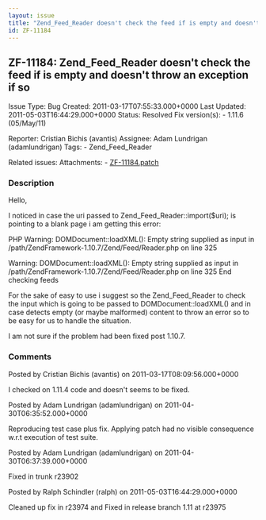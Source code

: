 ```yaml
---
layout: issue
title: "Zend_Feed_Reader doesn't check the feed if is empty and doesn't throw an exception if so"
id: ZF-11184
---
```


ZF-11184: Zend\_Feed\_Reader doesn't check the feed if is empty and doesn't throw an exception if so
----------------------------------------------------------------------------------------------------

 Issue Type: Bug Created: 2011-03-17T07:55:33.000+0000 Last Updated: 2011-05-03T16:44:29.000+0000 Status: Resolved Fix version(s): - 1.11.6 (05/May/11)
 
 Reporter:  Cristian Bichis (avantis)  Assignee:  Adam Lundrigan (adamlundrigan)  Tags: - Zend\_Feed\_Reader
 
 Related issues: 
 Attachments: - [ZF-11184.patch](/issues/secure/attachment/13938/ZF-11184.patch)
 
### Description

Hello,

I noticed in case the uri passed to Zend\_Feed\_Reader::import($uri); is pointing to a blank page i am getting this error:

PHP Warning: DOMDocument::loadXML(): Empty string supplied as input in /path/ZendFramework-1.10.7/Zend/Feed/Reader.php on line 325

Warning: DOMDocument::loadXML(): Empty string supplied as input in /path/ZendFramework-1.10.7/Zend/Feed/Reader.php on line 325 End checking feeds

For the sake of easy to use i suggest so the Zend\_Feed\_Reader to check the input which is going to be passed to DOMDocument::loadXML() and in case detects empty (or maybe malformed) content to throw an error so to be easy for us to handle the situation.

I am not sure if the problem had been fixed post 1.10.7.

 

 

### Comments

Posted by Cristian Bichis (avantis) on 2011-03-17T08:09:56.000+0000

I checked on 1.11.4 code and doesn't seems to be fixed.

 

 

Posted by Adam Lundrigan (adamlundrigan) on 2011-04-30T06:35:52.000+0000

Reproducing test case plus fix. Applying patch had no visible consequence w.r.t execution of test suite.

 

 

Posted by Adam Lundrigan (adamlundrigan) on 2011-04-30T06:37:39.000+0000

Fixed in trunk r23902

 

 

Posted by Ralph Schindler (ralph) on 2011-05-03T16:44:29.000+0000

Cleaned up fix in r23974 and Fixed in release branch 1.11 at r23975

 

 